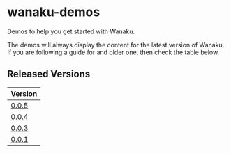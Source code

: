 # wanaku-demos

Demos to help you get started with Wanaku. 

The demos will always display the content for the latest version of Wanaku. If you are following a guide for and older 
one, then check the table below.

## Released Versions

| Version                                                              |
|----------------------------------------------------------------------|
| [0.0.5](https://github.com/wanaku-ai/wanaku-demos/tree/wanaku-0.0.5) |
| [0.0.4](https://github.com/wanaku-ai/wanaku-demos/tree/wanaku-0.0.4) |
| [0.0.3](https://github.com/wanaku-ai/wanaku-demos/tree/wanaku-0.0.3) |
| [0.0.1](https://github.com/wanaku-ai/wanaku-demos/tree/wanaku-0.0.1) |
